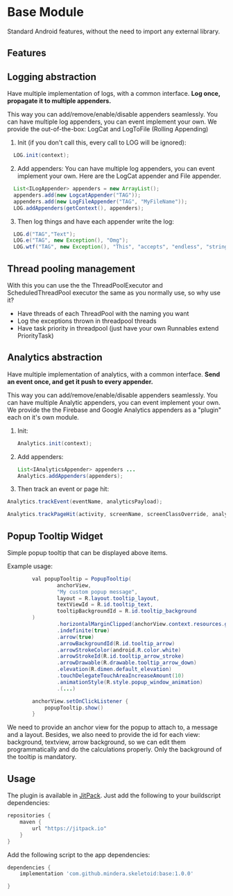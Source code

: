 # Base Module
Standard Android features, without the need to import any external library.

## Features

## Logging abstraction
Have multiple implementation of logs, with a common interface. **Log once, propagate it to multiple appenders.**

This way you can add/remove/enable/disable appenders seamlessly.
You can have multiple log appenders, you can event implement your own. We provide the out-of-the-box: LogCat and LogToFile (Rolling Appending)

1. Init (if you don't call this, every call to LOG will be ignored):

  ```java
    LOG.init(context);
  ```

2. Add appenders:
    You can have multiple log appenders, you can event implement your own.
      Here are the LogCat appender and File appender.

  ```java
    List<ILogAppender> appenders = new ArrayList();
    appenders.add(new LogcatAppender("TAG"));
    appenders.add(new LogFileAppender("TAG", "MyFileName"));
    LOG.addAppenders(getContext(), appenders);
  ```

3. Then log things and have each appender write the log:

 ```java
   LOG.d("TAG","Text");
   LOG.e("TAG", new Exception(), "Omg");
   LOG.wtf("TAG", new Exception(), "This", "accepts", "endless", "strings");
 ```

## Thread pooling management
With this you can use the the ThreadPoolExecutor and ScheduledThreadPool executor the same as you normally use, so why use it?
- Have threads of each ThreadPool with the naming you want
- Log the exceptions thrown in threadpool threads
- Have task priority in threadpool (just have your own Runnables extend PriorityTask)


## Analytics abstraction
Have multiple implementation of analytics, with a common interface. **Send an event once, and get it push to every appender.**

This way you can add/remove/enable/disable appenders seamlessly.
You can have multiple Analytic appenders, you can event implement your own. We provide the the Firebase and Google Analytics appenders as a "plugin" each on it's own module.

1. Init:

    ```java
    Analytics.init(context);
    ```

2. Add appenders:


    ```java
    List<IAnalyticsAppender> appenders ...
    Analytics.addAppenders(appenders);
    ```

3. Then track an event or page hit:

```java
Analytics.trackEvent(eventName, analyticsPayload);
   ```

   ```java
   Analytics.trackPageHit(activity, screenName, screenClassOverride, analyticsPayload);
   ```

## Popup Tooltip Widget
Simple popup tooltip that can be displayed above items.

Example usage: 

```java
        val popupTooltip = PopupTooltip(
                anchorView,
                "My custom popup message",
                layout = R.layout.tooltip_layout,
                textViewId = R.id.tooltip_text,
                tooltipBackgroundId = R.id.tooltip_background
        )
                .horizontalMarginClipped(anchorView.context.resources.getDimension(R.dimen.half_margin).toInt())
                .indefinite(true)
                .arrow(true)
                .arrowBackgroundId(R.id.tooltip_arrow)
                .arrowStrokeColor(android.R.color.white)
                .arrowStrokeId(R.id.tooltip_arrow_stroke)
                .arrowDrawable(R.drawable.tooltip_arrow_down)
                .elevation(R.dimen.default_elevation)
                .touchDelegateTouchAreaIncreaseAmount(10)
                .animationStyle(R.style.popup_window_animation)
                .(...)

        anchorView.setOnClickListener {
            popupTooltip.show()
        }
```

We need to provide an anchor view for the popup to attach to, a message and a layout. Besides,
we also need to provide the id for each view: background, textview, arrow background, so we can
edit them programmatically and do the calculations properly. Only the background of the tooltip is 
mandatory.

## Usage

The plugin is available in [JitPack](https://jitpack.io/). Just add the following to your buildscript dependencies:

```groovy
repositories {
    maven {
        url "https://jitpack.io"
    }
}

```

Add the following script to the app dependencies:

```groovy
dependencies {
    implementation 'com.github.mindera.skeletoid:base:1.0.0'

}
```

